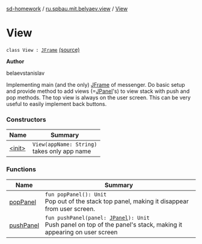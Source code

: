 [sd-homework](../../index.md) / [ru.spbau.mit.belyaev.view](../index.md) / [View](.)

# View

`class View : `[`JFrame`](http://docs.oracle.com/javase/6/docs/api/javax/swing/JFrame.html) [(source)](https://github.com/StasBel/sd-homework/blob/InstantMessenger/src/main/kotlin/ru/spbau/mit/belyaev/view/View.kt#L22)

**Author**

belaevstanislav



Implementing main (and the only) [JFrame](http://docs.oracle.com/javase/6/docs/api/javax/swing/JFrame.html) of messenger. Do basic setup
and provide method to add views (=[JPanel](http://docs.oracle.com/javase/6/docs/api/javax/swing/JPanel.html)'s) to view stack with push
and pop methods. The top view is always on the user screen. This can be
very useful to easily implement back buttons.

### Constructors

| Name | Summary |
|---|---|
| [&lt;init&gt;](-init-.md) | `View(appName: String)`<br>takes only app name |

### Functions

| Name | Summary |
|---|---|
| [popPanel](pop-panel.md) | `fun popPanel(): Unit`<br>Pop out of the stack top panel, making it disappear from user screen. |
| [pushPanel](push-panel.md) | `fun pushPanel(panel: `[`JPanel`](http://docs.oracle.com/javase/6/docs/api/javax/swing/JPanel.html)`): Unit`<br>Push panel on top of the panel's stack, making it appearing on user screen |
